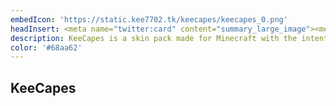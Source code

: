 ```yaml
---
embedIcon: 'https://static.kee7702.tk/keecapes/keecapes_0.png'
headInsert: <meta name="twitter:card" content="summary_large_image"><meta http-equiv="Refresh" content="0; url='../221212'" />
description: KeeCapes is a skin pack made for Minecraft with the intention to give players a library of capes that won't be too large in size. KeeCapes only includes official capes and very few unofficial capes, meaning all included capes are high in quality.
color: '#68aa62'
---
```

## KeeCapes
